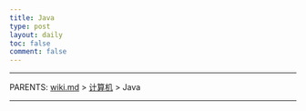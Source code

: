 ```yaml
---
title: Java
type: post
layout: daily
toc: false
comment: false
---
```

---
PARENTS: [wiki.md](/gknows/wiki.md) > [计算机](/gknows/计算机) > Java

---
